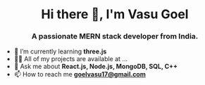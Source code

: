 <h1 align="center">Hi there 👋, I'm Vasu Goel</h1>
<h3 align="center">A passionate MERN stack developer from India.</h3>

- 🌱 I’m currently learning **three.js**
- 👨‍💻 All of my projects are available at ...
- 💬 Ask me about **React.js, Node.js, MongoDB, SQL, C++**
- 📫 How to reach me **goelvasu17@gmail.com**
